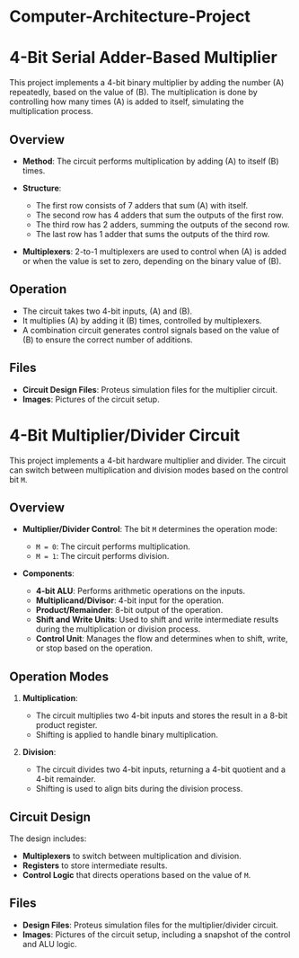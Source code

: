 # Computer-Architecture-Project

# 4-Bit Serial Adder-Based Multiplier

This project implements a 4-bit binary multiplier by adding the number \(A\) repeatedly, based on the value of \(B\). The multiplication is done by controlling how many times \(A\) is added to itself, simulating the multiplication process.

## Overview

- **Method**: The circuit performs multiplication by adding \(A\) to itself \(B\) times.
- **Structure**: 
  - The first row consists of 7 adders that sum \(A\) with itself.
  - The second row has 4 adders that sum the outputs of the first row.
  - The third row has 2 adders, summing the outputs of the second row.
  - The last row has 1 adder that sums the outputs of the third row.
  
- **Multiplexers**: 2-to-1 multiplexers are used to control when \(A\) is added or when the value is set to zero, depending on the binary value of \(B\).

## Operation

- The circuit takes two 4-bit inputs, \(A\) and \(B\).
- It multiplies \(A\) by adding it \(B\) times, controlled by multiplexers.
- A combination circuit generates control signals based on the value of \(B\) to ensure the correct number of additions.

## Files

- **Circuit Design Files**: Proteus simulation files for the multiplier circuit.
- **Images**: Pictures of the circuit setup.

# 4-Bit Multiplier/Divider Circuit

This project implements a 4-bit hardware multiplier and divider. The circuit can switch between multiplication and division modes based on the control bit `M`.

## Overview

- **Multiplier/Divider Control**: The bit `M` determines the operation mode:
  - `M = 0`: The circuit performs multiplication.
  - `M = 1`: The circuit performs division.
  
- **Components**:
  - **4-bit ALU**: Performs arithmetic operations on the inputs.
  - **Multiplicand/Divisor**: 4-bit input for the operation.
  - **Product/Remainder**: 8-bit output of the operation.
  - **Shift and Write Units**: Used to shift and write intermediate results during the multiplication or division process.
  - **Control Unit**: Manages the flow and determines when to shift, write, or stop based on the operation.
  
## Operation Modes

1. **Multiplication**:
    - The circuit multiplies two 4-bit inputs and stores the result in a 8-bit product register.
    - Shifting is applied to handle binary multiplication.
   
2. **Division**:
    - The circuit divides two 4-bit inputs, returning a 4-bit quotient and a 4-bit remainder.
    - Shifting is used to align bits during the division process.

## Circuit Design

The design includes:
- **Multiplexers** to switch between multiplication and division.
- **Registers** to store intermediate results.
- **Control Logic** that directs operations based on the value of `M`.

## Files

- **Design Files**: Proteus simulation files for the multiplier/divider circuit.
- **Images**: Pictures of the circuit setup, including a snapshot of the control and ALU logic.

